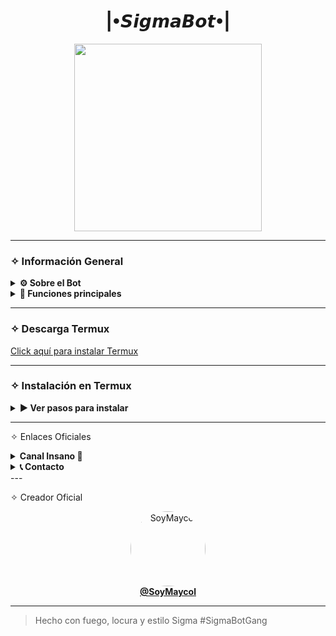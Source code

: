 <h1 align="center">|•𝙎𝙞𝙜𝙢𝙖𝘽𝙤𝙩•|</h1>

<p align="center">
<img src="https://i.postimg.cc/gr9P9qC9/8fzhrv.png" width="300"/>
</p>

---

### ✧ Información General

<details>
<summary><b>⚙️ Sobre el Bot</b></summary>

> Este bot es un proyecto independiente y **no está afiliado con WhatsApp Inc.**  
> Todo lo que ves aquí fue armado con puro fuego y locura... estilo Sigma.

</details>

<details>
<summary><b>🚀 Funciones principales</b></summary>

- [x] Respuestas por voz y texto
- [x] Comandos de grupo (antidelete, antilink, antispam, etc)
- [x] Bienvenidas personalizadas con estilo
- [x] Juegos locos: tictactoe, matemáticas y más
- [x] Stickers de imagen/video/gif/url
- [x] Chatbot modo simi y modo auto
- [x] Modo Jadibot (SubBots)
- [x] Buscador de Google, YouTube, y más
- [x] Descarga de música y video desde YouTube
- [x] Personalización del menú en imagen
- [x] Sistema RPG / mascota virtual
- [ ] Y mucho más loquísimo...

</details>

---

### ✧ Descarga Termux

[Click aquí para instalar Termux](https://www.mediafire.com/file/llugt4zgj7g3n3u/com.termux_1020.apk/file)

---

### ✧ Instalación en Termux

<details>
<summary><b>▶️ Ver pasos para instalar</b></summary>

```bash
termux-setup-storage
apt update && apt upgrade && pkg install -y git nodejs ffmpeg imagemagick yarn
git clone https://github.com/SoySapo6/SigmaBot.git && cd SigmaBot
yarn install
npm install
npm update
npm start
```
> Si sale: (Y/I/N/O/D/Z) [default=N]? Escribe y y ENTER.




---

🛠 ¿Se cerró el bot?

```
cd SigmaBot
npm start
```

---

👑 ¿Quieres ser owner?

```
cd SigmaBot && nano settings.js
```

</details>

---

✧ Enlaces Oficiales

<details>
<summary><b>Canal Insano 🥵</b></summary>Canal Oficial 🗿

https://whatsapp.com/channel/0029VayXJte65yD6LQGiRB0R

</details><details>
<summary><b>📞 Contacto</b></summary>WhatsApp: 51921826291

Email: karatekidamericatv@gmail.com


</details>
---

✧ Creador Oficial

<p align="center">
  <a href="https://github.com/SoySapo6">
    <img src="https://github.com/SoySapo6.png" width="120" height="120" style="border-radius: 50%;" alt="SoyMaycol">
    <br><strong>@SoyMaycol</strong>
  </a>
</p>

---

> Hecho con fuego, locura y estilo Sigma
#SigmaBotGang
